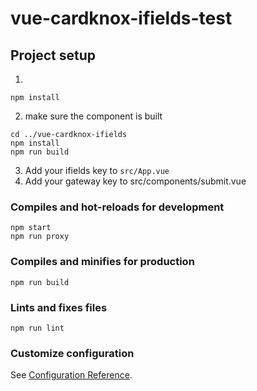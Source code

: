 # vue-cardknox-ifields-test

## Project setup
1. 
```
npm install
```

2. make sure the component is built
```
cd ../vue-cardknox-ifields
npm install
npm run build
```

3. Add your ifields key to `src/App.vue`
4. Add your gateway key to src/components/submit.vue
### Compiles and hot-reloads for development
```
npm start
npm run proxy
```

### Compiles and minifies for production
```
npm run build
```

### Lints and fixes files
```
npm run lint
```

### Customize configuration
See [Configuration Reference](https://cli.vuejs.org/config/).
